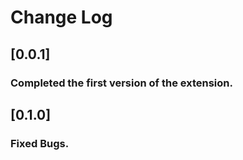# Change Log

## [0.0.1]
### Completed the first version of the extension.

## [0.1.0]
### Fixed Bugs.

